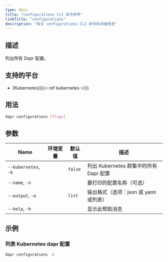 ```yaml
---
type: docs
title: "configurations CLI 命令参考"
linkTitle: "configurations"
description: "有关 configurations CLI 命令的详细信息"
---
```


## 描述

列出所有 Dapr 配置。

## 支持的平台

- [Kubernetes]({{< ref kubernetes >}})

## 用法

```bash
dapr configurations [flags]
```

## 参数

| Name                 | 环境变量 | 默认值     | 描述                           |
| -------------------- | ---- | ------- | ---------------------------- |
| `--kubernetes`, `-k` |      | `false` | 列出 Kubernetes 群集中的所有 Dapr 配置 |
| `--name`, `-n`       |      |         | 要打印的配置名称（可选）                 |
| `--output`, `-o`     |      | `list`  | 输出格式（选项：json 或 yaml 或列表）     |
| `--help`, `-h`       |      |         | 显示此帮助消息                      |

## 示例

### 列表 Kubernetes dapr 配置
```bash
dapr configurations -k
```
